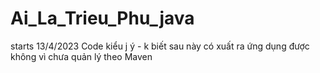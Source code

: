 # Ai_La_Trieu_Phu_java

starts 13/4/2023
Code kiểu j ý - k biết sau này có xuất ra ứng dụng được không vì chưa quản lý theo Maven
